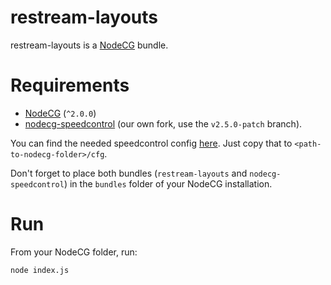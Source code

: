 # restream-layouts

restream-layouts is a [NodeCG](http://github.com/nodecg/nodecg) bundle.

# Requirements

- [NodeCG](http://github.com/nodecg/nodecg) (`^2.0.0`)
- [nodecg-speedcontrol](https://github.com/PokemonSpeedruns/nodecg-speedcontrol) (our own fork, use the `v2.5.0-patch` branch).

You can find the needed speedcontrol config [here](config/nodecg-speedcontrol.json). Just copy that to `<path-to-nodecg-folder>/cfg`.

Don't forget to place both bundles (`restream-layouts` and `nodecg-speedcontrol`) in the `bundles` folder of your NodeCG installation.

# Run

From your NodeCG folder, run:

`node index.js`